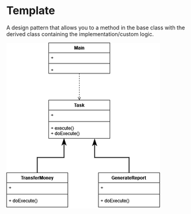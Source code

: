 # Template

A design pattern that allows you to a method in the base class with the derived class containing the implementation/custom logic.

![](template.png)
